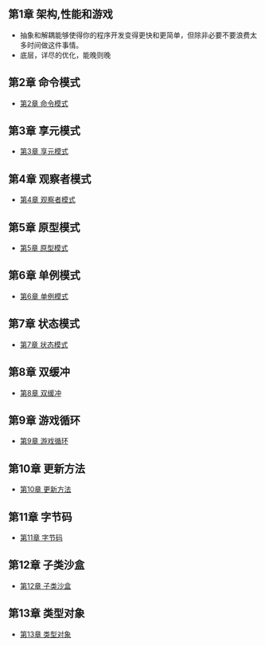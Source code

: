 ## 第1章 架构,性能和游戏
* 抽象和解耦能够使得你的程序开发变得更快和更简单，但除非必要不要浪费太多时间做这件事情。
* 底层，详尽的优化，能晚则晚

## 第2章 命令模式
* [第2章 命令模式](Chapter02/README.md)

## 第3章 享元模式
* [第3章 享元模式](Chapter03/README.md)

## 第4章 观察者模式
* [第4章 观察者模式](Chapter04/README.md)

## 第5章 原型模式
* [第5章 原型模式](Chapter05/README.md)

## 第6章 单例模式
* [第6章 单例模式](Chapter06/README.md)

## 第7章 状态模式
* [第7章 状态模式](Chapter07/README.md)

## 第8章 双缓冲
* [第8章 双缓冲](Chapter08/README.md)

## 第9章 游戏循环
* [第9章 游戏循环](Chapter09/README.md)

## 第10章 更新方法
* [第10章 更新方法](Chapter10/README.md)

## 第11章 字节码
* [第11章 字节码](Chapter11/README.md)

## 第12章 子类沙盒
* [第12章 子类沙盒](Chapter12/README.md)

## 第13章 类型对象
* [第13章 类型对象](Chapter13/README.md)

